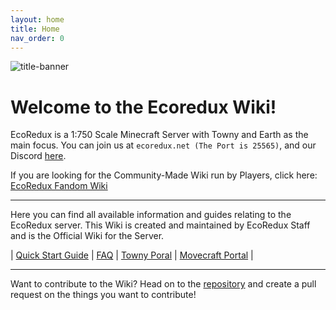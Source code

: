 ```yaml
---
layout: home
title: Home
nav_order: 0
---
```



![title-banner](https://media.discordapp.net/attachments/1096551392631590956/1140896468144750592/eocreduxs2.png)

#  **Welcome to the Ecoredux Wiki!**
EcoRedux is a 1:750 Scale Minecraft Server with Towny and Earth as the main focus.
You can join us at `ecoredux.net (The Port is 25565)`,
and our Discord [here](https://discord.gg/ecoredux). 

If you are looking for the Community-Made Wiki run by Players, click here: [EcoRedux Fandom Wiki](https://ecoredux.fandom.com/wiki/EcoRedux_Wiki)


---

Here you can find all available information and guides relating to the EcoRedux server.
This Wiki is created and maintained by EcoRedux Staff and is the Official Wiki for the Server.

| [Quick Start Guide](placeholder) |
[FAQ](placeholder) |
[Towny Poral](Towny) |
[Movecraft Portal](Movecraft) |

---
Want to contribute to the Wiki? Head on to the [repository](https://github.com/EcoRedux/EcoRedux-Wiki) and create a pull request on the things you want to contribute!

# 
